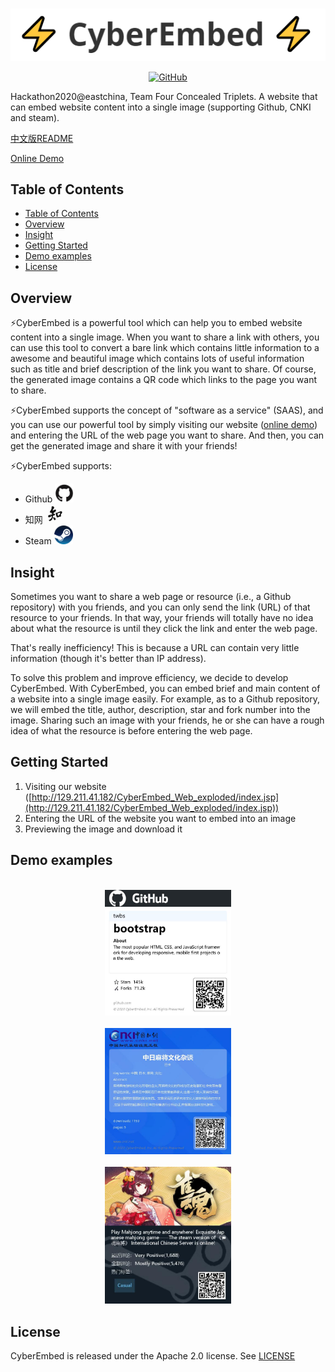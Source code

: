 <p align="center">
	<br>
		<img src="./public/img/resources/题图.png" alt="题图" />
	<br>
<p>
<p align="center">
	<a href="https://github.com/Four-concealed-triplets-hackathon/CyberEmbed/blob/main/LICENSE">
		<img alt="GitHub" src="https://img.shields.io/github/license/huggingface/transformers.svg?color=blue">
	</a>
<p>

Hackathon2020@eastchina, Team Four Concealed Triplets. A website that can embed website content into a single image (supporting Github, CNKI and steam).

[中文版README](https://github.com/Four-concealed-triplets-hackathon/CyberEmbed/blob/main/README_zh.md)

[Online Demo](http://129.211.41.182/CyberEmbed_Web_exploded/index.jsp)

## Table of Contents

- [Table of Contents](#table-of-contents)
- [Overview](#overview)
- [Insight](#insight)
- [Getting Started](#getting-started)
- [Demo examples](#demo-examples)
- [License](#license)

## Overview

⚡CyberEmbed is a powerful tool which can help you to embed website content into a single image. When you want to share a link with others, you can use this tool to convert a bare link which contains little information to a awesome and beautiful image which contains lots of useful information such as title and brief description of the link you want to share. Of course, the generated image contains a QR code which links to the page you want to share.

⚡CyberEmbed supports the concept of "software as a service" (SAAS), and you can use our powerful tool by simply visiting our website ([online demo](http://129.211.41.182/CyberEmbed_Web_exploded/index.jsp)) and entering the URL of the web page you want to share. And then, you can get the generated image and share it with your friends!

⚡CyberEmbed supports:
* Github <img src="./public/img/resources/github_logo.png" alt="github" width="30px"/>
* 知网 <img src="./public/img/resources/cnki.png" alt="twitter" width="30px"/>
* Steam <img src="./public/img/resources/steam.png" alt="steam" width="30px"/>

## Insight

Sometimes you want to share a web page or resource (i.e., a Github repository) with you friends, and you can only send the link (URL) of that resource to your friends. In that way, your friends will totally have no idea about what the resource is until they click the link and enter the web page. 

That's really inefficiency! This is because a URL can contain very little information (though it's better than IP address). 

To solve this problem and improve efficiency, we decide to develop CyberEmbed. With CyberEmbed, you can embed brief and main content of a website into a single image easily. For example, as to a Github repository, we will embed the title, author, description, star and fork number into the image. Sharing such an image with your friends, he or she can have a rough idea of what the resource is before entering the web page.

## Getting Started

1. Visiting our website ([http://129.211.41.182/CyberEmbed_Web_exploded/index.jsp](http://129.211.41.182/CyberEmbed_Web_exploded/index.jsp))
2. Entering the URL of the website you want to embed into an image
3. Previewing the image and download it

## Demo examples

<p align="center">
	<br>
		<img src="./public/img/resources/github.jpg" alt="github example" width=40%/>
	<br>
	<br>
		<img src="./public/img/resources/cnki.jpg" alt="cnki example"  width=40%/>
	<br>
	<br>
		<img src="./public/img/resources/steam.jpg" alt="steam example"  width=40%/>
	<br>
<p>

## License

CyberEmbed is released under the Apache 2.0 license. See [LICENSE](https://github.com/Four-concealed-triplets-hackathon/CyberEmbed/blob/main/LICENSE)
